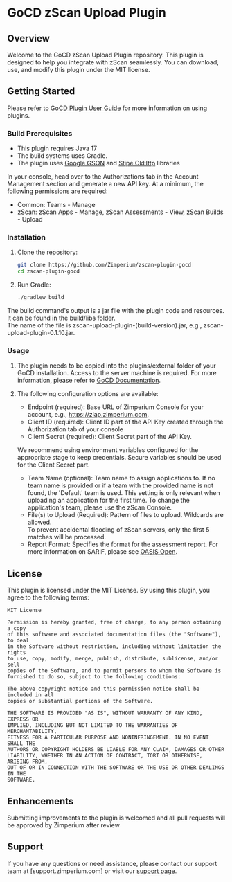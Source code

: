 # GoCD zScan Upload Plugin

## Overview

Welcome to the GoCD zScan Upload Plugin repository. This plugin is designed to help you integrate with zScan seamlessly. You can download, use, and modify this plugin under the MIT license.

## Getting Started

Please refer to [GoCD Plugin User Guide](https://docs.gocd.org/current/extension_points/plugin_user_guide.html) for more information on using plugins.

### Build Prerequisites

- This plugin requires Java 17
- The build systems uses Gradle.
- The plugin uses [Google GSON](https://github.com/google/gson) and [Stipe OkHttp](https://square.github.io/okhttp/) libraries 

In your console, head over to the Authorizations tab in the Account Management section and generate a new API key. At a minimum, the following permissions are required:
- Common: Teams - Manage
- zScan: zScan Apps - Manage, zScan Assessments - View, zScan Builds - Upload 

### Installation

1. Clone the repository:
   ```bash
   git clone https://github.com/Zimperium/zscan-plugin-gocd
   cd zscan-plugin-gocd
   ```

2. Run Gradle:
   ```bash
   ./gradlew build
   ```

The build command's output is a jar file with the plugin code and resources.  It can be found in the build/libs folder.  
The name of the file is zscan-upload-plugin-(build-version).jar, e.g., zscan-upload-plugin-0.1.10.jar.

### Usage

1. The plugin needs to be copied into the plugins/external folder of your GoCD installation.  Access to the server machine is required.
   For more information, please refer to [GoCD Documentation](https://docs.gocd.org/current/extension_points/plugin_user_guide.html).
2. The following configuration options are available:
   - Endpoint (required): Base URL of Zimperium Console for your account, e.g., https://ziap.zimperium.com.
   - Client ID (required): Client ID part of the API Key created through the Authorization tab of your console
   - Client Secret (required): Client Secret part of the API Key. 

   We recommend using environment variables configured for the appropriate stage to keep credentials. 
   Secure variables should be used for the Client Secret part.

   - Team Name (optional): Team name to assign applications to. If no team name is provided or if a team with the provided name is not found,
     the 'Default' team is used. This setting is only relevant when uploading an application for the first time.
     To change the application's team, please use the zScan Console.
   - File(s) to Upload (Required): Pattern of files to upload.  Wildcards are allowed.  
     To prevent accidental flooding of zScan servers, only the first 5 matches will be processed.
   - Report Format: Specifies the format for the assessment report. For more information on SARIF, please see [OASIS Open](https://docs.oasis-open.org/sarif/sarif/v2.1.0/sarif-v2.1.0.html).

## License

This plugin is licensed under the MIT License. By using this plugin, you agree to the following terms:

```
MIT License

Permission is hereby granted, free of charge, to any person obtaining a copy
of this software and associated documentation files (the "Software"), to deal
in the Software without restriction, including without limitation the rights
to use, copy, modify, merge, publish, distribute, sublicense, and/or sell
copies of the Software, and to permit persons to whom the Software is
furnished to do so, subject to the following conditions:

The above copyright notice and this permission notice shall be included in all
copies or substantial portions of the Software.

THE SOFTWARE IS PROVIDED "AS IS", WITHOUT WARRANTY OF ANY KIND, EXPRESS OR
IMPLIED, INCLUDING BUT NOT LIMITED TO THE WARRANTIES OF MERCHANTABILITY,
FITNESS FOR A PARTICULAR PURPOSE AND NONINFRINGEMENT. IN NO EVENT SHALL THE
AUTHORS OR COPYRIGHT HOLDERS BE LIABLE FOR ANY CLAIM, DAMAGES OR OTHER
LIABILITY, WHETHER IN AN ACTION OF CONTRACT, TORT OR OTHERWISE, ARISING FROM,
OUT OF OR IN CONNECTION WITH THE SOFTWARE OR THE USE OR OTHER DEALINGS IN THE
SOFTWARE.
```

## Enhancements

Submitting improvements to the plugin is welcomed and all pull requests will be approved by Zimperium after review


## Support

If you have any questions or need assistance, please contact our support team at [support.zimperium.com] or visit our [support page](support.zimperium.com).
